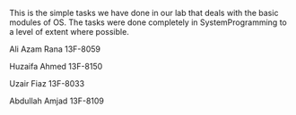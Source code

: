 This is the simple tasks we have done in our lab that deals with the basic modules of OS. The tasks were done completely in SystemProgramming to a level of extent where possible.


Ali Azam Rana 13F-8059

Huzaifa Ahmed 13F-8150

Uzair Fiaz 13F-8033

Abdullah Amjad 13F-8109


